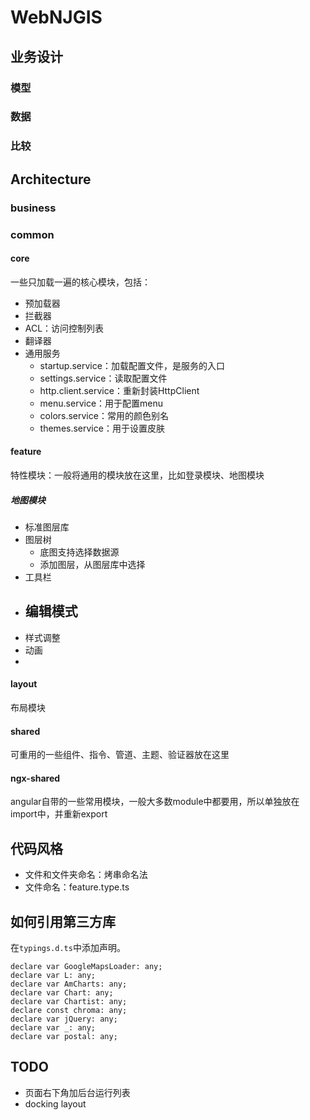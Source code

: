 # WebNJGIS

## 业务设计

### 模型

### 数据

### 比较

## Architecture
### business
### common
#### core
一些只加载一遍的核心模块，包括：
- 预加载器
- 拦截器
- ACL：访问控制列表
- 翻译器
- 通用服务
    - startup.service：加载配置文件，是服务的入口
    - settings.service：读取配置文件
    - http.client.service：重新封装HttpClient
    - menu.service：用于配置menu
    - colors.service：常用的颜色别名
    - themes.service：用于设置皮肤
#### feature
特性模块：一般将通用的模块放在这里，比如登录模块、地图模块

##### 地图模块

- 标准图层库
- 图层树
    - 底图支持选择数据源
    - 添加图层，从图层库中选择
- 工具栏
- 编辑模式
    - 
- 样式调整
- 动画
- 

#### layout
布局模块

#### shared
可重用的一些组件、指令、管道、主题、验证器放在这里

#### ngx-shared
angular自带的一些常用模块，一般大多数module中都要用，所以单独放在import中，并重新export

## 代码风格
- 文件和文件夹命名：烤串命名法
- 文件命名：feature.type.ts

## 如何引用第三方库

在`typings.d.ts`中添加声明。
```
declare var GoogleMapsLoader: any;
declare var L: any;
declare var AmCharts: any;
declare var Chart: any;
declare var Chartist: any;
declare const chroma: any;
declare var jQuery: any;
declare var _: any;
declare var postal: any;
```

## TODO
- 页面右下角加后台运行列表
- docking layout